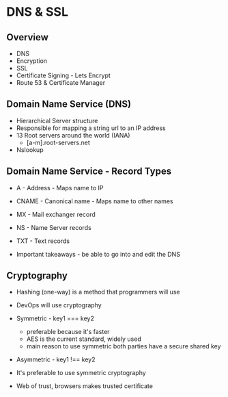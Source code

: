 # DNS & SSL

## Overview
- DNS
- Encryption
- SSL
- Certificate Signing - Lets Encrypt
- Route 53 & Certificate Manager


## Domain Name Service (DNS)
- Hierarchical Server structure
- Responsible for mapping a string url to an IP address
- 13 Root servers around the world (IANA)
  - [a-m].root-servers.net
- Nslookup

## Domain Name Service - Record Types
- A - Address - Maps name to IP
- CNAME - Canonical name - Maps name to other names
- MX - Mail exchanger record
- NS - Name Server records
- TXT - Text records

- Important takeaways - be able to go into and edit the DNS

## Cryptography
- Hashing (one-way) is a method that programmers will use
- DevOps will use cryptography
- Symmetric - key1 === key2
  - preferable because it's faster
  - AES is the current standard, widely used
  - main reason to use symmetric both parties have a secure shared key
- Asymmetric - key1 !== key2
- It's preferable to use symmetric cryptography


- Web of trust, browsers makes trusted certificate
